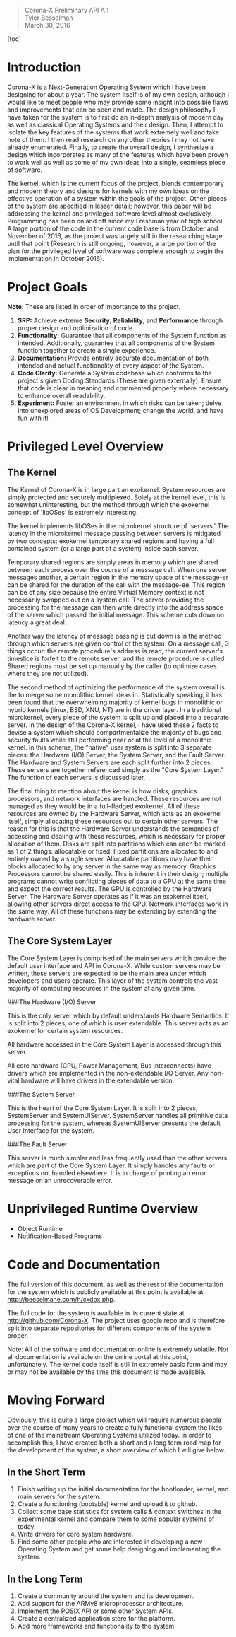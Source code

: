 > Corona-X Preliminary API A.1<br>
> Tyler Besselman<br>
> March 30, 2016<br>

[toc]

Introduction
============

Corona-X is a Next-Generation Operating System which I have been designing for about a year. The system itself is of my own design, although I would like to meet people who may provide some insight into possible flaws and improvements that can be seen and made. The design philosophy I have taken for the system is to first do an in-depth analysis of modern day as well as classical Operating Systems and their design. Then, I attempt to isolate the key features of the systems that work extremely well and take note of them. I then read research on any other theories I may not have already enumerated. Finally, to create the overall design, I synthesize a design which incorporates as many of the features which have been proven to work well as well as some of my own ideas into a single, seamless piece of software.

The kernel, which is the current focus of the project, blends contemporary and modern theory and designs for kernels with my own ideas on the effective operation of a system within the goals of the project. Other pieces of the system are specified in lesser detail; however, this paper will be addressing the kernel and privileged software level almost exclusively. Programming has been on and off since my Freshman year of high school. A large portion of the code in the current code base is from October and November of 2016, as the project was largely still in the researching stage until that point (Research is still ongoing, however, a large portion of the plan for the privileged level of software was complete enough to begin the implementation in October 2016).

Project Goals
=============

**Note**: These are listed in order of importance to the project.

1. **SRP:** Achieve extreme **Security**, **Reliability**, and **Performance** through proper design and optimization of code.
2. **Functionality:** Guarantee that all components of the System function as intended. Additionally, guarantee that all components of the System function together to create a single experience.
3. **Documentation:** Provide entirely accurate documentation of both intended and actual functionality of every aspect of the System.
4. **Code Clarity:** Generate a System codebase which conforms to the project's given Coding Standards (These are given externally). Ensure that code is clear in meaning and commented properly where necessary to enhance overall readability.
5. **Experiment:** Foster an environment in which risks can be taken; delve into unexplored areas of OS Development; change the world, and have fun with it!

Privileged Level Overview
=========================

The Kernel
----------

The Kernel of Corona-X is in large part an exokernel. System resources are simply protected and securely multiplexed. Solely at the kernel level, this is somewhat uninteresting, but the method through which the exokernel concept of 'libOSes' is extremely interesting.

The kernel implements libOSes in the microkernel structure of 'servers.' The latency in the microkernel message passing between servers is mitigated by two concepts: exokernel temporary shared regions and having a full contained system (or a large part of a system) inside each server.

Temporary shared regions are simply areas in memory which are shared between each process over the course of a message call. When one server messages another, a certain region in the memory space of the message-er can be shared for the duration of the call with the message-ee. This region can be of any size because the entire Virtual Memory context is not necessarily swapped out on a system call. The server providing the processing for the message can then write directly into the address space of the server which passed the initial message. This scheme cuts down on latency a great deal.

Another way the latency of message passing is cut down is in the method through which servers are given control of the system. On a message call, 3 things occur: the remote procedure's address is read, the current server's timeslice is forfeit to the remote server, and the remote procedure is called. Shared regions must be set up manually by the caller (to optimize cases where they are not utilized).

The second method of optimizing the performance of the system overall is the to merge some monolithic kernel ideas in. Statistically speaking, it has been found that the overwhelming majority of kernel bugs in monolithic or hybrid kernels (linux, BSD, XNU, NT) are in the driver layer. In a traditional microkernel, every piece of the system is split up and placed into a separate server. In the design of the Corona-X kernel, I have used these 2 facts to devise a system which should compartmentalize the majority of bugs and security faults while still performing near or at the level of a monolithic kernel. In this scheme, the "native" user system is split into 3 separate pieces: the Hardware (I/O) Server, the System Server, and the Fault Server. The Hardware and System Servers are each split further into 2 pieces. These servers are together referenced simply as the "Core System Layer." The function of each servers is discussed later.

The final thing to mention about the kernel is how disks, graphics processors, and network interfaces are handled. These resources are not managed as they would be in a full-fledged exokernel. All of these resources are owned by the Hardware Server, which acts as an exokernel itself, simply allocating these resources out to certain other servers. The reason for this is that the Hardware Server understands the semantics of accessing and dealing with these resources, which is necessary for proper allocation of them. Disks are split into partitions which can each be marked as 1 of 2 things: allocatable or fixed. Fixed partitions are allocated to and entirely owned by a single server. Allocatable partitions may have their blocks allocated to by any server in the same way as memory. Graphics Processors cannot be shared easily. This is inherent in their design; multiple programs cannot write conflicting pieces of data to a GPU at the same time and expect the correct results. The GPU is controlled by the Hardware Server. The Hardware Server operates as if it was an exokernel itself, allowing other servers direct access to the GPU. Network interfaces work in the same way. All of these functions may be extending by extending the hardware server.

The Core System Layer
---------------------

The Core System Layer is comprised of the main servers which provide the default user interface and API in Corona-X. While custom servers may be written, these servers are expected to be the main area under which developers and users operate. This layer of the system controls the vast majority of computing resources in the system at any given time.

###The Hardware (I/O) Server

This is the only server which by default understands Hardware Semantics. It is split into 2 pieces, one of which is user extendable. This server acts as an exokernel for certain system resources.

All hardware accessed in the Core System Layer is accessed through this server.

All core hardware (CPU, Power Management, Bus Interconnects) have drivers which are implemented in the non-extendable I/O Server. Any non-vital hardware will have drivers in the extendable version.

###The System Server

This is the heart of the Core System Layer. It is split into 2 pieces, SystemServer and SystemUIServer. SystemServer handles all primitive data processing for the system, whereas SystemUIServer presents the default User Interface for the system.

###The Fault Server

This server is much simpler and less frequently used than the other servers which are part of the Core System Layer. It simply handles any faults or exceptions not handled elsewhere. It is in charge of printing an error message on an unrecoverable error.

Unprivileged Runtime Overview
=============================

- Object Runtime
- Notification-Based Programs

Code and Documentation
======================

The full version of this document, as well as the rest of the documentation for the system which is publicly available at this point is available at http://beeselmane.com/h/cxdox.php.

The full code for the system is available in its current state at http://github.com/Corona-X. The project uses google repo and is therefore split into separate repositories for different components of the system proper.

Note: All of the software and documentation online is extremely volatile. Not all documentation is available on the online portal at this point, unfortunately. The kernel code itself is still in extremely basic form and may or may not be available by the time this document is made available.

Moving Forward
==============

Obviously, this is quite a large project which will require numerous people over the course of many years to create a fully functional system the likes of one of the mainstream Operating Systems utilized today. In order to accomplish this, I have created both a short and a long term road map for the development of the system, a short overview of which I will give below.

In the Short Term
-----------------

1. Finish writing up the initial documentation for the bootloader, kernel, and main servers for the system.
2. Create a functioning (bootable) kernel and upload it to github.
3. Collect some base statistics for system calls & context switches in the experimental kernel and compare them to some popular systems of today.
4. Write drivers for core system hardware.
5. Find some other people who are interested in developing a new Operating System and get some help designing and implementing the system.

In the Long Term
----------------

1. Create a community around the system and its development.
2. Add support for the ARMv8 microprocessor architecture.
3. Implement the POSIX API or some other System APIs.
4. Create a centralized application store for the platform.
5. Add more frameworks and functionality to the system.
